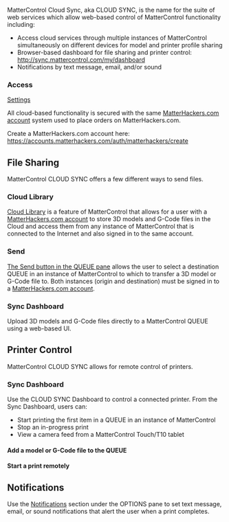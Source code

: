 MatterControl Cloud Sync, aka CLOUD SYNC, is the name for
the suite of web services which allow web-based control of MatterControl
functionality including:

  - Access cloud services through multiple instances of MatterControl
    simultaneously on different devices for model and printer profile
    sharing
  - Browser-based dashboard for file sharing and printer control:
    <http://sync.mattercontrol.com/my/dashboard>
  - Notifications by text message, email, and/or sound

### Access

[Settings](settings/index.md)

All cloud-based functionality is secured with the same
[MatterHackers.com account](matterhackers.com-account.md) system
used to place orders on MatterHackers.com.

Create a MatterHackers.com account here:
<https://accounts.matterhackers.com/auth/matterhackers/create>

## File Sharing

MatterControl CLOUD SYNC offers a few different ways to send files.

### Cloud Library

[Cloud Library](library.md#Cloud_Library) is a feature of
MatterControl that allows for a user with a [MatterHackers.com
account](matterhackers.com-account.md) to store 3D models and
G-Code files in the Cloud and access them from any instance of
MatterControl that is connected to the Internet and also signed in to
the same account.

### Send

[The Send button in the QUEUE pane](queue.md#Send) allows the
user to select a destination QUEUE in an instance of MatterControl to
which to transfer a 3D model or G-Code file to. Both instances (origin
and destination) must be signed in to a [MatterHackers.com
account](matterhackers.com-account.md).

### Sync Dashboard

Upload 3D models and G-Code files directly to a MatterControl QUEUE
using a web-based UI.

## Printer Control

MatterControl CLOUD SYNC allows for remote control of printers.

### Sync Dashboard

Use the CLOUD SYNC Dashboard to control a connected printer. From the
Sync Dashboard, users can:

  - Start printing the first item in a QUEUE in an instance of
    MatterControl
  - Stop an in-progress print
  - View a camera feed from a MatterControl Touch/T10 tablet

#### Add a model or G-Code file to the QUEUE

#### Start a print remotely

## Notifications

Use the [Notifications](options/notifications) section under
the OPTIONS pane to set text message, email, or sound notifications that
alert the user when a print completes.

